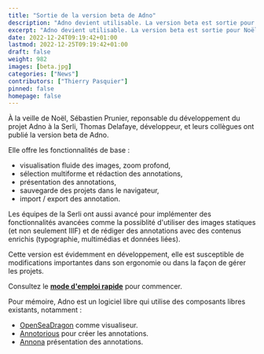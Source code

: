 ```yaml
---
title: "Sortie de la version beta de Adno"
description: "Adno devient utilisable. La version beta est sortie pour Noël. Nous recherchons des béta testeuses et testeurs."
excerpt: "Adno devient utilisable. La version beta est sortie pour Noël. Nous recherchons des béta testeuses et testeurs."
date: 2022-12-24T09:19:42+01:00
lastmod: 2022-12-25T09:19:42+01:00
draft: false 
weight: 982
images: [beta.jpg]
categories: ["News"]
contributors: ["Thierry Pasquier"]
pinned: false
homepage: false
---
```


À la veille de Noël, Sébastien Prunier, reponsable du développement du projet Adno à la Serli, Thomas Delafaye, développeur, et leurs collègues ont publié la version beta de Adno. 

Elle offre les fonctionnalités de base : 

- visualisation fluide des images, zoom profond, 
- sélection multiforme et rédaction des annotations,
- présentation des annotations,
- sauvegarde des projets dans le navigateur,
- import / export des annotation.

Les équipes de la Serli ont aussi avancé pour implémenter des fonctionnalités avancées comme la possiblité d'utiliser des images statiques (et non seulement IIIF) et de rédiger des annotations avec des contenus enrichis (typographie, multimédias et données liées). 

Cette version est évidemment en développement, elle est susceptible de modifications importantes dans son ergonomie ou dans la façon de gérer les projets.

Consultez le __[mode d'emploi rapide](docs/prologue/quick-start/)__ pour commencer. 

Pour mémoire, Adno est un logiciel libre qui utilise des composants libres existants, notamment :

- [OpenSeaDragon](https://openseadragon.github.io/) comme visualiseur.
- [Annotorious](https://recogito.github.io/annotorious/) pour créer les annotations.
- [Annona](https://ncsu-libraries.github.io/annona/) présentation des annotations.


